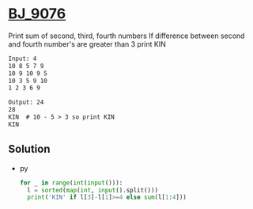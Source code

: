 # [BJ_9076](https://acmicpc.net/problem/9076)

Print sum of second, third, fourth numbers
If difference between second and fourth number's are greater than 3 print KIN

```txt
Input: 4
10 8 5 7 9
10 9 10 9 5
10 3 5 9 10
1 2 3 6 9

Output: 24
28
KIN  # 10 - 5 > 3 so print KIN
KIN
```

## Solution

* py

  ```py
  for _ in range(int(input())):
    l = sorted(map(int, input().split()))
    print('KIN' if l[3]-l[1]>=4 else sum(l[1:4]))
  ```
